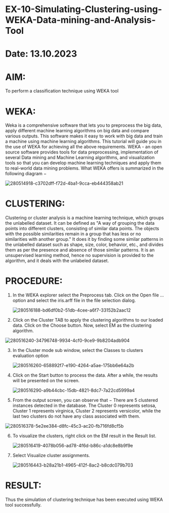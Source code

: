 # EX-10-Simulating-Clustering-using-WEKA-Data-mining-and-Analysis-Tool

# Date: 13.10.2023

# AIM:
To perform a classification technique using WEKA tool

# WEKA:
Weka is a comprehensive software that lets you to preprocess the big data, apply different machine learning algorithms on big data and compare various outputs. This software makes it easy to work with big data and train a machine using machine learning algorithms. This tutorial will guide you in the use of WEKA for achieving all the above requirements. WEKA - an open source software provides tools for data preprocessing, implementation of several Data mining and Machine Learning algorithms, and visualization tools so that you can develop machine learning techniques and apply them to real-world data mining problems. What WEKA offers is summarized in the following diagram −


![280514918-c3702dff-f72d-4ba1-9cca-eb444358ab21](https://github.com/prithviraj5703/EX-10-Simulating-Clustering-using-WEKA-Data-mining-and-Analysis-Tool/assets/121418418/f9a99f60-199a-427b-98b8-5ac689f0d951)


# CLUSTERING:
Clustering or cluster analysis is a machine learning technique, which groups the unlabelled dataset. It can be defined as "A way of grouping the data points into different clusters, consisting of similar data points. The objects with the possible similarities remain in a group that has less or no similarities with another group." It does it by finding some similar patterns in the unlabelled dataset such as shape, size, color, behavior, etc., and divides them as per the presence and absence of those similar patterns. It is an unsupervised learning method, hence no supervision is provided to the algorithm, and it deals with the unlabeled dataset.

# PROCEDURE:

  1. In the WEKA explorer select the Preprocess tab. Click on the Open file ... option and select the iris.arff file in the file selection dialog.

     ![280516188-bd6df0b2-51db-4cee-a6f7-33152b2aac12](https://github.com/prithviraj5703/EX-10-Simulating-Clustering-using-WEKA-Data-mining-and-Analysis-Tool/assets/121418418/532bbea0-5fb4-45fa-9dc4-2caacdc851c1)

    
     
  2.  Click on the Cluster TAB to apply the clustering algorithms to our loaded data. Click on the Choose button. Now, select EM as the clustering algorithm.

   
   ![280516240-34796748-9934-4cf0-9ce9-9b8204adb904](https://github.com/prithviraj5703/EX-10-Simulating-Clustering-using-WEKA-Data-mining-and-Analysis-Tool/assets/121418418/a6c4aade-3b20-4a20-9a1c-bcace46a92d8)


  3. In the Cluster mode sub window, select the Classes to clusters evaluation option

     ![280516260-658892f7-e190-4264-a5ae-175bb6e64a2b](https://github.com/prithviraj5703/EX-10-Simulating-Clustering-using-WEKA-Data-mining-and-Analysis-Tool/assets/121418418/e144ca61-0fce-4e86-97de-50a465b30764)
  
   
     
  4. Click on the Start button to process the data. After a while, the results will be presented on the screen.
     

     ![280516290-a9b44cbc-15db-4821-8dc7-7a22cd5999a4](https://github.com/prithviraj5703/EX-10-Simulating-Clustering-using-WEKA-Data-mining-and-Analysis-Tool/assets/121418418/2b545555-2575-4c9a-af9c-a88316f355a8)

    
  5.  From the output screen, you can observe that − There are 5 clustered instances detected in the database. The Cluster 0 represents setosa, Cluster 1 represents virginica, Cluster 2 represents versicolor, while the last two clusters do not have any class associated with them.

![280516378-5e2ee384-d8fc-45c3-ac20-fb716fd8cf5b](https://github.com/prithviraj5703/EX-10-Simulating-Clustering-using-WEKA-Data-mining-and-Analysis-Tool/assets/121418418/0c9ad23d-b8a9-4333-b61d-6b4b7122e45f)

    


  6. To visualize the clusters, right click on the EM result in the Result list.

       ![280516419-4078b056-ad78-4f6d-b86c-a1dc8e8b9f9e](https://github.com/prithviraj5703/EX-10-Simulating-Clustering-using-WEKA-Data-mining-and-Analysis-Tool/assets/121418418/748e0ce3-d5af-45ee-8c0c-940ca4822bb5)

               
  7. Select Visualize cluster assignments.

     ![280516443-b28a21b1-4965-412f-8ac2-b8cdc079b703](https://github.com/prithviraj5703/EX-10-Simulating-Clustering-using-WEKA-Data-mining-and-Analysis-Tool/assets/121418418/3252e994-794e-4dc9-8177-8d513b21ddf8)


# RESULT:
Thus the simulation of clustering technique has been executed using WEKA tool successfully.
